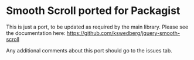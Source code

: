 # Smooth Scroll ported for Packagist
This is just a port, to be updated as required by the main library. Please see the documentation here:
https://github.com/kswedberg/jquery-smooth-scroll

Any additional comments about this port should go to the issues tab.
